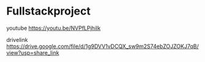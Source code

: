 # Fullstackproject
youtube
https://youtu.be/NVPfLPjhiIk

drivelink
https://drive.google.com/file/d/1g9DVV1vDCQX_sw9m2S74ebZOJZOKJ7qB/view?usp=share_link
